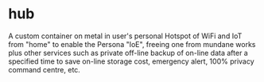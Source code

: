 # hub
A custom container on metal in user's personal Hotspot of WiFi and IoT from "home" to enable the Persona "IoE", freeing one from mundane works plus other services such as private off-line backup of on-line data after a specified time to save on-line storage cost, emergency alert, 100% privacy command centre, etc.
